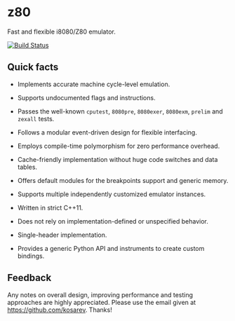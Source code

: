 # z80
Fast and flexible i8080/Z80 emulator.

[![Build Status](https://travis-ci.org/kosarev/z80.svg?branch=master)](https://travis-ci.org/kosarev/z80)


## Quick facts

* Implements accurate machine cycle-level emulation.

* Supports undocumented flags and instructions.

* Passes the well-known `cputest`, `8080pre`, `8080exer`,
  `8080exm`, `prelim` and `zexall` tests.

* Follows a modular event-driven design for flexible interfacing.

* Employs compile-time polymorphism for zero performance
  overhead.

* Cache-friendly implementation without huge code switches and
  data tables.

* Offers default modules for the breakpoints support and generic
  memory.

* Supports multiple independently customized emulator instances.

* Written in strict C++11.

* Does not rely on implementation-defined or unspecified
  behavior.

* Single-header implementation.

* Provides a generic Python API and instruments to create custom
  bindings.


## Feedback

Any notes on overall design, improving performance and testing
approaches are highly appreciated. Please use the email given at
<https://github.com/kosarev>. Thanks!
